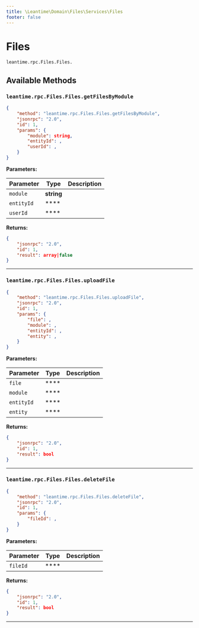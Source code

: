 ```yaml
---
title: \Leantime\Domain\Files\Services\Files
footer: false
---
```


# Files




`leantime.rpc.Files.Files.`


## Available Methods
### `leantime.rpc.Files.Files.getFilesByModule`



```json
{
    "method": "leantime.rpc.Files.Files.getFilesByModule",
    "jsonrpc": "2.0",
    "id": 1,
    "params": {
        "module": string,
        "entityId": ,
        "userId": ,
    }
}
```









**Parameters:**

| Parameter | Type | Description |
|-----------|------|-------------|
| `module` | **string** |  |
| `entityId` | **** |  |
| `userId` | **** |  |


**Returns:**

```json
{
    "jsonrpc": "2.0",
    "id": 1,
    "result": array|false
}
```



---
### `leantime.rpc.Files.Files.uploadFile`



```json
{
    "method": "leantime.rpc.Files.Files.uploadFile",
    "jsonrpc": "2.0",
    "id": 1,
    "params": {
        "file": ,
        "module": ,
        "entityId": ,
        "entity": ,
    }
}
```









**Parameters:**

| Parameter | Type | Description |
|-----------|------|-------------|
| `file` | **** |  |
| `module` | **** |  |
| `entityId` | **** |  |
| `entity` | **** |  |


**Returns:**

```json
{
    "jsonrpc": "2.0",
    "id": 1,
    "result": bool
}
```



---
### `leantime.rpc.Files.Files.deleteFile`



```json
{
    "method": "leantime.rpc.Files.Files.deleteFile",
    "jsonrpc": "2.0",
    "id": 1,
    "params": {
        "fileId": ,
    }
}
```









**Parameters:**

| Parameter | Type | Description |
|-----------|------|-------------|
| `fileId` | **** |  |


**Returns:**

```json
{
    "jsonrpc": "2.0",
    "id": 1,
    "result": bool
}
```



---


